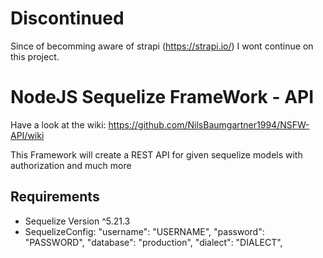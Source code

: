 # Discontinued

Since of becomming aware of strapi (https://strapi.io/) I wont continue on this project.

# NodeJS Sequelize FrameWork - API

Have a look at the wiki: https://github.com/NilsBaumgartner1994/NSFW-API/wiki

This Framework will create a REST API for given sequelize models with authorization and much more

## Requirements
- Sequelize Version ^5.21.3
- SequelizeConfig:
    "username": "USERNAME",
    "password": "PASSWORD",
    "database": "production",
    "dialect": "DIALECT",

